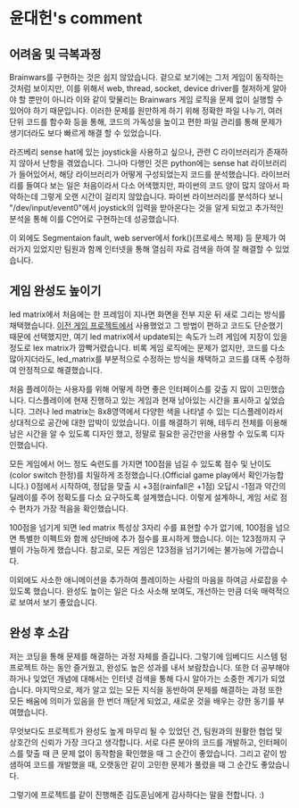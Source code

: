 # 윤대헌's comment

## 어려움 및 극복과정

Brainwars를 구현하는 것은 쉽지 않았습니다. 겉으로 보기에는 그저 게임이 동작하는 것처럼 보이지만, 이를 위해서 web, thread, socket, device driver를 철저하게 알아야 할 뿐만이 아니라 이와 같이 맞물리는 Brainwars 게임 로직을 문제 없이 실행할 수 있어야 하기 때문입니다. 이러한 문제를 원만하게 하기 위해 정확한 파일 나누기, 여러 단위 코드를 함수화 등을 통해, 코드의 가독성을 높이고 편한 파일 관리를 통해 문제가 생기더라도 보다 빠르게 해결 할 수 있었습니다.

라즈베리 sense hat에 있는 joystick을 사용하고 싶으나, 관련 C 라이브러리가 존재하지 않아서 난항을 겪었습니다. 그나마 다행인 것은 python에는 sense hat 라이브러리가 들어있어서, 해당 라이브러리가 어떻게 구성되었는지 코드를 분석했습니다. 라이브러리를 들여다 보는 일은 처음이라서 다소 어색했지만, 파이썬의 코드 양이 많지 않아서 파악하는데 그렇게 오랜 시간이 걸리지 않았습니다. 파이썬 라이브러리를 분석하다 보니 "/dev/input/event0"에서 joystick의 입력을 받아온다는 것을 알게 되었고 추가적인 분석을 통해 이를 C언어로 구현하는데 성공했습니다.

이 외에도 Segmentaion fault, web server에서 fork()(프로세스 복제) 등 문제가 여러가지 있었지만 팀원과 함께 인터넷을 통해 열심히 자료 검색을 하여 잘 해결할 수 있었습니다.

## 게임 완성도 높이기

led matrix에서 처음에는 한 프레임이 지나면 화면을 전부 지운 뒤 새로 그리는 방식를 채택했습니다. [이전 게임 프로젝트에서](https://github.com/yh08037/Abstract_strategy_game) 사용했었고 그 방법이 편하고 코드도 단순했기 때문에 선택했지만, 여기 led matrix에서 update되는 속도가 느려 게임에 지장이 있을 정도로 lex matrix가 깜빡거렸습니다. 비록 게임 로직에는 문제가 없지만, 코드를 다소 많아지더라도, led_matrix를 부분적으로 수정하는 방식을 채택하고 코드를 대폭 수정하여 안정적으로 해결했습니다.

처음 플레이하는 사용자를 위해 어떻게 하면 좋은 인터페이스를 갖출 지 많이 고민했습니다. 디스플레이에 현재 진행하고 있는 게임과 현재 남아있는 시간을 표시하고 싶었습니다. 그러나 led matrix는 8x8영역에서 다양한 색을 나타낼 수 있는 디스플레이라서 상대적으로 공간에 대한 압박이 있었습니다. 이를 해결하기 위해, 테두리 전체를 이용해 남은 시간을 알 수 있도록 디자인 했고, 정말로 필요한 공간만을 사용할 수 있도록 디자인했습니다. 

모든 게임에서 어느 정도 숙련도를 가지면 100점을 넘길 수 있도록 점수 및 난이도(color switch 한정)를 치밀하게 조정했습니다.(Official game play에서 확인가능합니다.) 0점에서 시작하여, 정답을 맞출 시 +3점(rainfall은 +1점) 오답시 -1점과 약간의 딜레이를 주어 정확도를 다소 요구하도록 설계했습니다. 이렇게 설계하니, 게임 서로 점수 편차가 가장 적음을 확인했습니다.

100점을 넘기게 되면 led matrix 특성상 3자리 수를 표현할 수가 없기에, 100점을 넘으면 특별한 이펙트와 함께 상단바에 추가 점수를 표시하게 했습니다. 이는 123점까지 구별이 가능하게 했습니다. 참고로, 모든 게임은 123점을 넘기기에는 불가능에 가깝습니다.

이외에도 사소한 애니메이션을 추가하여 플레이하는 사람의 마음을 하여금 사로잡을 수 있도록 했습니다. 완성도 높이는 일은 다소 사소해 보여도, 개선하는 만큼 더욱 매력적으로 보여서 보기 좋았습니다.

## 완성 후 소감

저는 코딩을 통해 문제를 해결하는 과정 자체를 즐깁니다. 그렇기에 임베디드 시스템 텀 프로젝트 하는 동안 즐거웠고, 완성도 높은 성과를 내서 보람찼습니다. 또한 더 공부해야 하거나 잊었던 개념에 대해서는 인터넷 검색을 통해 다시 알아가는 소중한 계기가 되었습니다. 마지막으로, 제가 알고 있는 모든 지식을 동반하여 문제를 해결하는 과정 또한 모든 배움에 의미가 있음을 한 번더 깨닫게 되었고, 새로운 것을 배우는 강한 동기를 부여했습니다.

무엇보다도 프로젝트가 완성도 높게 마무리 될 수 있었던 건, 팀원과의 원활한 협업 및 상호간의 신뢰가 가장 크다고 생각합니다. 서로 다른 분야의 코드를 개발하고, 인터페이스를 맞출 때 큰 문제 없이 동작함을 확인했을 때 그 순간이 좋았습니다. 그리고 같이 밤샘하여 코드를 개발했을 때, 오랫동안 같이 고민한 문제가 풀렸을 때 그 순간도 좋았습니다.

그렇기에 프로젝트를 같이 진행해준 김도훈님에게 감사하다는 말을 전합니다. :)
